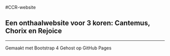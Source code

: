 #CCR-website

Een onthaalwebsite voor 3 koren: Cantemus, Chorix en Rejoice
-
________
Gemaakt met Bootstrap 4
Gehost op GitHub Pages

